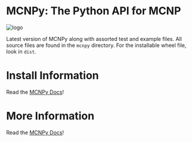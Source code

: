 # MCNPy: The Python API for MCNP
![logo](https://raw.github.rpi.edu/NuCoMP/mcnpy_docs/main/docs/source/mcnpy_dark_text.png?token=GHSAT0AAAAAAAAAAFE77A2YMPFTW5JZE5WWZA4STTA)

Latest version of MCNPy along with assorted test and example files. All source files are found in the `mcnpy` directory. For the installable wheel file, look in `dist`.


# Install Information
Read the [MCNPy Docs](https://pages.github.rpi.edu/NuCoMP/mcnpy_docs/build/html/getting_started.install.html)!

# More Information
Read the [MCNPy Docs](https://pages.github.rpi.edu/NuCoMP/mcnpy_docs/build/html/index.html)!